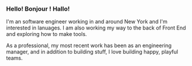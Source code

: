 ### Hello! Bonjour ! Hallo!

I'm an software engineer working in and around New York and I'm interested in lanuages. I am also working my way to the back of Front End and exploring how to make tools.

As a professional, my most recent work has been as an engineering manager, and in addition to building stuff, I love building happy, playful teams.
